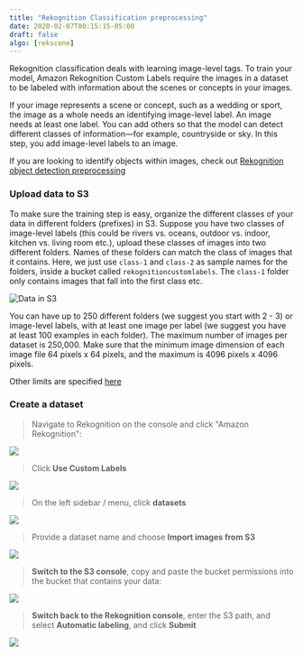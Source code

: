 ```yaml
---
title: "Rekognition Classification preprocessing"
date: 2020-02-07T00:15:15-05:00
draft: false
algo: [rekscene]
---
```


Rekognition classification deals with learning image-level tags. To train your model, Amazon Rekognition Custom Labels require the images in a dataset to be labeled with information about the scenes or concepts in your images.

If your image represents a scene or concept, such as a wedding or sport, the image as a whole needs an identifying image-level label. An image needs at least one label. You can add others so that the model can detect different classes of information—for example, countryside or sky. In this step, you add image-level labels to an image.

If you are looking to identify objects within images, check out [Rekognition object detection preprocessing](../rekogobjdetection)

### Upload data to S3

To make sure the training step is easy, organize the different classes of your data in different folders (prefixes) in S3. Suppose you have two classes of image-level labels (this could be rivers vs. oceans, outdoor vs. indoor, kitchen vs. living room etc.), upload these classes of images into two different folders. Names of these folders can match the class of images that it contains. Here, we just use ```class-1``` and ```class-2``` as sample names for the folders, inside a bucket called ```rekognitioncustomlabels```. The ```class-1``` folder only  contains images that fall into the first class etc.

![Data in S3](/images/datains3.png)

You can have up to 250 different folders (we suggest you start with 2 - 3) or image-level labels, with at least one image per label (we suggest you have at least 100 examples in each folder). The maximum number of images per dataset is 250,000. Make sure that the minimum image dimension of each image file 64 pixels x 64 pixels, and the maximum is 4096 pixels x 4096 pixels.

Other limits are specified [here](https://docs.aws.amazon.com/rekognition/latest/customlabels-dg/limits.html)

### Create a dataset

> Navigate to Rekognition on the console and click "Amazon Rekognition":

![](/images/navigatetorekognition.png)

> Click **Use Custom Labels**

![](/images/clickcustomlabels.png)

> On the left sidebar / menu, click **datasets**

![](/images/clickdatasetsmenu.png)

> Provide a dataset name and choose **Import images from S3**

![](/images/importimagesfroms3.png)

> **Switch to the S3 console**, copy and paste the bucket  permissions into the bucket that contains your data:

![](/images/pastebucketconfiguration.png)

> **Switch back to the Rekognition console**, enter the S3 path, and select **Automatic labeling**, and click **Submit**

![](/images/enters3path.png)
